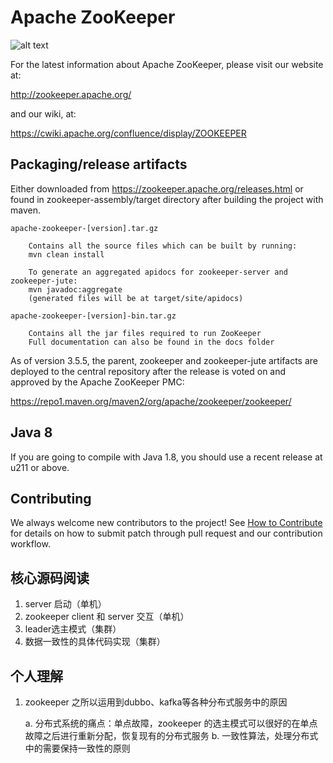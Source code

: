 # Apache ZooKeeper
![alt text](https://zookeeper.apache.org/images/zookeeper_small.gif "ZooKeeper")

For the latest information about Apache ZooKeeper, please visit our website at:

   http://zookeeper.apache.org/

and our wiki, at:

   https://cwiki.apache.org/confluence/display/ZOOKEEPER

## Packaging/release artifacts

Either downloaded from https://zookeeper.apache.org/releases.html or
found in zookeeper-assembly/target directory after building the project with maven.

    apache-zookeeper-[version].tar.gz

        Contains all the source files which can be built by running:
        mvn clean install

        To generate an aggregated apidocs for zookeeper-server and zookeeper-jute:
        mvn javadoc:aggregate
        (generated files will be at target/site/apidocs)

    apache-zookeeper-[version]-bin.tar.gz

        Contains all the jar files required to run ZooKeeper
        Full documentation can also be found in the docs folder

As of version 3.5.5, the parent, zookeeper and zookeeper-jute artifacts
are deployed to the central repository after the release
is voted on and approved by the Apache ZooKeeper PMC:

  https://repo1.maven.org/maven2/org/apache/zookeeper/zookeeper/



## Java 8

If you are going to compile with Java 1.8, you should use a
recent release at u211 or above. 

## Contributing
We always welcome new contributors to the project! See [How to Contribute](https://cwiki.apache.org/confluence/display/ZOOKEEPER/HowToContribute) for details on how to submit patch through pull request and our contribution workflow.

## 核心源码阅读
1. server 启动（单机）
2. zookeeper client 和 server 交互（单机）
3. leader选主模式（集群）
4. 数据一致性的具体代码实现（集群）

## 个人理解
1. zookeeper 之所以运用到dubbo、kafka等各种分布式服务中的原因

    a. 分布式系统的痛点：单点故障，zookeeper 的选主模式可以很好的在单点故障之后进行重新分配，恢复现有的分布式服务
    b. 一致性算法，处理分布式中的需要保持一致性的原则




